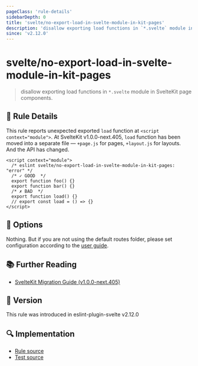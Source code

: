 ```yaml
---
pageClass: 'rule-details'
sidebarDepth: 0
title: 'svelte/no-export-load-in-svelte-module-in-kit-pages'
description: 'disallow exporting load functions in `*.svelte` module in SvelteKit page components.'
since: 'v2.12.0'
---
```


# svelte/no-export-load-in-svelte-module-in-kit-pages

> disallow exporting load functions in `*.svelte` module in SvelteKit page components.

## :book: Rule Details

This rule reports unexpected exported `load` function at `<script context="module">`.
At SvelteKit v1.0.0-next.405, `load` function has been moved into a separate file — `+page.js` for pages, `+layout.js` for layouts.
And the API has changed.

<!--eslint-skip-->

```svelte
<script context="module">
  /* eslint svelte/no-export-load-in-svelte-module-in-kit-pages: "error" */
  /* ✓ GOOD  */
  export function foo() {}
  export function bar() {}
  /* ✗ BAD  */
  export function load() {}
  // export const load = () => {}
</script>
```

## :wrench: Options

Nothing. But if you are not using the default routes folder, please set configuration according to the [user guide](../user-guide.md#settings-svelte-kit).

## :books: Further Reading

- [SvelteKit Migration Guide (v1.0.0-next.405)](https://github.com/sveltejs/kit/discussions/5774#discussioncomment-3292693)

## :rocket: Version

This rule was introduced in eslint-plugin-svelte v2.12.0

## :mag: Implementation

- [Rule source](https://github.com/sveltejs/eslint-plugin-svelte/blob/main/packages/eslint-plugin-svelte/src/rules/no-export-load-in-svelte-module-in-kit-pages.ts)
- [Test source](https://github.com/sveltejs/eslint-plugin-svelte/blob/main/packages/eslint-plugin-svelte/tests/src/rules/no-export-load-in-svelte-module-in-kit-pages.ts)
